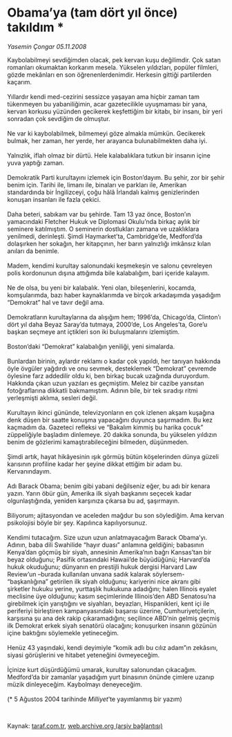 # Obama’ya (tam dört yıl önce) takıldım *

*Yasemin Çongar 05.11.2008*

<div class="taraf_structure_2col_1zq">
<div class="margen_n">



 <p>Kaybolabilmeyi sevdiğimden olacak, pek kervan kuşu değilimdir. Çok satan romanları okumaktan korkarım mesela. Yükselen yıldızları, popüler filmleri, gözde mekânları en son öğrenenlerdenimdir. Herkesin gittiği partilerden kaçarım. <br/><br/>Yıllardır kendi med-cezirini sessizce yaşayan ama hiçbir zaman tam tükenmeyen bu yabaniliğimin, acar gazetecilikle uyuşmaması bir yana, kervan korkusu yüzünden gecikerek keşfettiğim bir kitabı, bir insanı, bir yeri sonradan çok sevdiğim de olmuştur. <br/><br/>Ne var ki kaybolabilmek, bilmemeyi göze almakla mümkün. Gecikerek bulmak, her zaman, her yerde, her arayanca bulunabilmekten daha iyi. <br/><br/>Yalnızlık, iflah olmaz bir dürtü. Hele kalabalıklara tutkun bir insanın içine yuva yaptığı zaman. <br/><br/>Demokratik Parti kurultayını izlemek için Boston’dayım. Bu şehir, zor bir şehir benim için. Tarihi ile, limanı ile, binaları ve parkları ile, Amerikan standardında bir İngilizceyi, çoğu hâlâ İrlandalı kalmış genizlerinden konuşan insanları ile fazla çekici. <br/><br/>Daha beteri, sabıkam var bu şehirde. Tam 13 yaz önce, Boston’ın yamacındaki Fletcher Hukuk ve Diplomasi Okulu’nda birkaç aylık bir seminere katılmıştım. O seminerin dostlukları zamana ve uzaklıklara yenilmedi, derinleşti. Şimdi Haymarket’ta, Cambridge’de, Medford’da dolaşırken her sokağın, her kitapçının, her barın yalnızlığı imkânsız kılan anıları da benimle. <br/><br/>Madem, kendimi kurultay salonundaki keşmekeşin ve salonu çevreleyen polis kordonunun dışına attığımda bile kalabalığım, bari içeride kalayım. <br/><br/>Ne de olsa, bu yeni bir kalabalık. Yeni olan, bileşenlerini, kocamda, komşularımda, bazı haber kaynaklarımda ve birçok arkadaşımda yaşadığım “Demokrat” hal ve tavır değil ama. <br/><br/>Demokratların kurultaylarına da alışığım hem; 1996’da, Chicago’da, Clinton’ı dört yıl daha Beyaz Saray’da tutmaya, 2000’de, Los Angeles’ta, Gore’u başkan seçmeye ant içtikleri son iki buluşmalarını izlemiştim. <br/><br/>Boston’daki “Demokrat” kalabalığın yeniliği, yeni simalarda. <br/><br/>Bunlardan birinin, aylardır reklamı o kadar çok yapıldı, her tanıyan hakkında öyle övgüler yağdırdı ve onu sevmek, desteklemek “Demokrat” çevremde öylesine farz addedilir oldu ki, ben birkaç bucak uzağında duruyordum. Hakkında çıkan uzun yazıları es geçmiştim. Melez bir cazibe yansıtan fotoğraflarına dikkatli bakmamıştım. Adının bile, bir tek sıradışı ritmi yerleşmişti aklıma, sesleri değil. <br/><br/>Kurultayın ikinci gününde, televizyonların en çok izlenen akşam kuşağına denk düşen bir saatte konuşma yapacağını duyunca şaşırmadım. Bu kez kaçmadım da. Gazeteci refleksi ve “Bakalım kimmiş bu harika çocuk” züppeliğiyle başladım dinlemeye. 20 dakika sonunda, bu yükselen yıldızın benim de gözlerimi kamaştırabileceğini bilmeden, düşünmeden. <br/><br/>Şimdi artık, hayat hikâyesinin ışık görmüş bütün köşelerinden dünya güzeli karısının profiline kadar her şeyine dikkat ettiğim bir adam bu. Kervanındayım. <br/><br/>Adı Barack Obama; benim gibi yabani değilseniz eğer, bu adı bir kenara yazın. Yarın öbür gün, Amerika ilk siyah başkanını seçecek kadar olgunlaştığında, yeniden karşınıza çıkarsa bu ad, şaşırmayın. <br/><br/>Biliyorum; ajitasyondan ve aceleden mağdur bu son söylediğim. Ama kervan psikolojisi böyle bir şey. Kapılınca kapılıyorsunuz. <br/><br/>Kendimi tutacağım. Size uzun uzun anlatmayacağım Barack Obama’yı. Adının, baba dili Swahilide “hayır duası” anlamına geldiğini; babasının Kenya’dan göçmüş bir siyah, annesinin Amerika’nın bağrı Kansas’tan bir beyaz olduğunu; Pasifik ortasındaki Hawaii’de büyüdüğünü; Harvard’da hukuk okuduğunu; dünyanın en prestijli hukuk dergisi Harvard Law Review’un –burada kullanılan unvana sadık kalarak söylersem- “başkanlığına” getirilen ilk siyah olduğunu; kariyerini nice akranı gibi şirketler hukuku yerine, yurttaşlık hukukuna adadığını; halen Illinois eyalet meclisine üye olduğunu; kasım seçimlerinde Illinois’den ABD Senatosu’na girebilmek için yarıştığını ve siyahları, beyazları, Hispanikleri, kent içi ile periferiyi birleştiren kampanyasındaki başarısı üzerine, Cumhuriyetçilerin, karşısına şu ana dek rakip çıkaramadığını; seçilince ABD’nin gelmiş geçmiş ilk Demokrat erkek siyah senatörü olacağını; konuşurken insanın gözünün içine baktığını söylemekle yetineceğim. <br/><br/>Henüz 43 yaşındaki, kendi deyimiyle “komik adlı bu cılız adam”ın zekâsını, siyasi görüşlerini ve hitabet yeteneğini övmeyeceğim. <br/><br/>İçinize kurt düşürdüğümü umarak, kurultay salonundan çıkacağım. Medford’da bir zamanlar yaşadığım yurt binasının önünde çimlere uzanıp müzik dinleyeceğim. Kaybolmayı deneyeceğim. <br/><br/>(* 5 Ağustos 2004 tarihinde <i>Milliyet</i>’te yayımlanmış bir yazım)</p>

<br/>


<div id="taraf_not">
</div>

</div>


</div>

Kaynak: [taraf.com.tr](http://www.taraf.com.tr:80/makale/2536.htm), [web.archive.org (arşiv bağlantısı)](http://web.archive.org/web/20081219125537/http://www.taraf.com.tr:80/makale/2536.htm)
